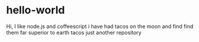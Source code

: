 # hello-world
Hi,
I like node.js and coffeescript
i have had tacos on the moon and find find them far superior to earth tacos
just another repository
